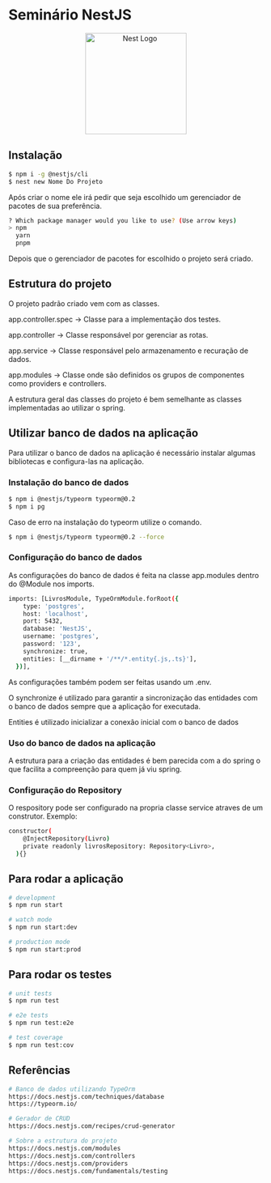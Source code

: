# Seminário NestJS
<p align="center">
  <a href="http://nestjs.com/" target="blank"><img src="https://nestjs.com/img/logo-small.svg" width="200" alt="Nest Logo" /></a>
</p>

[circleci-image]: https://img.shields.io/circleci/build/github/nestjs/nest/master?token=abc123def456
[circleci-url]: https://circleci.com/gh/nestjs/nest

## Instalação

```bash
$ npm i -g @nestjs/cli
$ nest new Nome Do Projeto
```

<p>Após criar o nome ele irá pedir que seja escolhido um gerenciador de pacotes de sua preferência.</p>

```bash
? Which package manager would you like to use? (Use arrow keys)
> npm
  yarn
  pnpm
```

<p>Depois que o gerenciador de pacotes for escolhido o projeto será criado.</p>

## Estrutura do projeto

<p>O projeto padrão criado vem com as classes.</p>
<p>app.controller.spec -> Classe para a implementação dos testes.</p>
<p>app.controller -> Classe responsável por gerenciar as rotas.</p>
<p>app.service -> Classe responsável pelo armazenamento e recuração de dados.</p>
<p>app.modules -> Classe onde são definidos os grupos de componentes como providers e controllers.</p>

<p>A estrutura geral das classes do projeto é bem semelhante as classes implementadas ao utilizar o spring.</p>

## Utilizar banco de dados na aplicação

<p>Para utilizar o banco de dados na aplicação é necessário instalar algumas bibliotecas e configura-las na aplicação.</p>

### Instalação do banco de dados

```bash
$ npm i @nestjs/typeorm typeorm@0.2
$ npm i pg
```
<p>Caso de erro na instalação do typeorm utilize o comando.</p>

```bash
$ npm i @nestjs/typeorm typeorm@0.2 --force
```

### Configuração do banco de dados

<p>As configurações do banco de dados é feita na classe app.modules dentro do @Module nos imports.</p>

```bash
imports: [LivrosModule, TypeOrmModule.forRoot({
    type: 'postgres',
    host: 'localhost',
    port: 5432,
    database: 'NestJS',
    username: 'postgres',
    password: '123',
    synchronize: true,
    entities: [__dirname + '/**/*.entity{.js,.ts}'],
  })],
```
<p>As configurações também podem ser feitas usando um .env.</p>
<p>O synchronize é utilizado para garantir a sincronização das entidades com o banco de dados sempre que a aplicação for executada.</p>
<p>Entities é utilizado inicializar a conexão inicial com o banco de dados</p>

### Uso do banco de dados na aplicação

<p>A estrutura para a criação das entidades é bem parecida com a do spring o que facilita a compreenção para quem já viu spring.</p>

### Configuração do Repository

<p>O respository pode ser configurado na propria classe service atraves de um construtor. Exemplo:</p>

```bash
constructor(
    @InjectRepository(Livro)
    private readonly livrosRepository: Repository<Livro>,
  ){}
```

## Para rodar a aplicação

```bash
# development
$ npm run start

# watch mode
$ npm run start:dev

# production mode
$ npm run start:prod
```

## Para rodar os testes

```bash
# unit tests
$ npm run test

# e2e tests
$ npm run test:e2e

# test coverage
$ npm run test:cov
```

## Referências

```bash
# Banco de dados utilizando TypeOrm
https://docs.nestjs.com/techniques/database
https://typeorm.io/

# Gerador de CRUD
https://docs.nestjs.com/recipes/crud-generator

# Sobre a estrutura do projeto
https://docs.nestjs.com/modules
https://docs.nestjs.com/controllers
https://docs.nestjs.com/providers
https://docs.nestjs.com/fundamentals/testing
```
